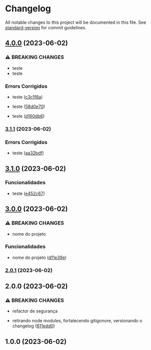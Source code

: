 # Changelog

All notable changes to this project will be documented in this file. See [standard-version](https://github.com/conventional-changelog/standard-version) for commit guidelines.

## [4.0.0](https://github.com/FabianaTavares/loiane.curso.angular24e5/compare/v3.1.1...v4.0.0) (2023-06-02)


### ⚠ BREAKING CHANGES

* teste
* teste

### Errors Corrigidos

* teste ([c3c1f8a](https://github.com/FabianaTavares/loiane.curso.angular24e5/commit/c3c1f8a46bf61b521665ad125e8f95bfd00de956))


* teste ([58d0e70](https://github.com/FabianaTavares/loiane.curso.angular24e5/commit/58d0e702b910e0bd29cf8fb19433d3c3b8a380ee))
* teste ([d160db6](https://github.com/FabianaTavares/loiane.curso.angular24e5/commit/d160db6e56a5473ce23ac3b8af1b15299343c2b3))

### [3.1.1](https://github.com/FabianaTavares/loiane.curso.angular24e5/compare/v3.1.0...v3.1.1) (2023-06-02)


### Errors Corrigidos

* teste ([aa32bdf](https://github.com/FabianaTavares/loiane.curso.angular24e5/commit/aa32bdfd6d63d0fd1492cd3e859e1b70cfb017c7))

## [3.1.0](https://github.com/FabianaTavares/loiane.curso.angular24e5/compare/v3.0.0...v3.1.0) (2023-06-02)


### Funcionalidades

* teste ([e452c67](https://github.com/FabianaTavares/loiane.curso.angular24e5/commit/e452c6770263b73d6670ededb856108b5d78f454))

## [3.0.0](https://github.com/FabianaTavares/loiane.curso.angular24e5/compare/v2.0.1...v3.0.0) (2023-06-02)


### ⚠ BREAKING CHANGES

* nome do projeto

### Funcionalidades

* nome do projeto ([d11e39e](https://github.com/FabianaTavares/loiane.curso.angular24e5/commit/d11e39e3c931b41db475a353e4953beee26594cd))

### [2.0.1](https://github.com/FabianaTavares/loiane.curso.angular24e5/compare/v2.0.0...v2.0.1) (2023-06-02)

## 2.0.0 (2023-06-02)


### ⚠ BREAKING CHANGES

* refactor de segurança

* retirando node modules, fortalecendo gitigonore, versionando o changelog ([611edd0](https://github.com/FabianaTavares/loiane.curso.angular24e5/commit/611edd02994aa3388a090e6888119d727e318e20))

## 1.0.0 (2023-06-02)
